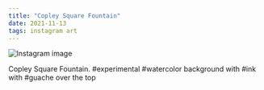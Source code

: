```yaml
---
title: "Copley Square Fountain"
date: 2021-11-13
tags: instagram art
---
```


![Instagram image](/media/255992206_1045847742904221_3190066208246300322_n_17929288384879009.jpg)

Copley Square Fountain. #experimental #watercolor background with #ink with #guache over the top
